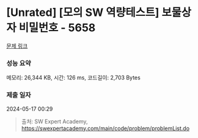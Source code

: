 # [Unrated] [모의 SW 역량테스트] 보물상자 비밀번호 - 5658 

[문제 링크](https://swexpertacademy.com/main/code/problem/problemDetail.do?contestProbId=AWXRUN9KfZ8DFAUo) 

### 성능 요약

메모리: 26,344 KB, 시간: 126 ms, 코드길이: 2,703 Bytes

### 제출 일자

2024-05-17 00:29



> 출처: SW Expert Academy, https://swexpertacademy.com/main/code/problem/problemList.do
